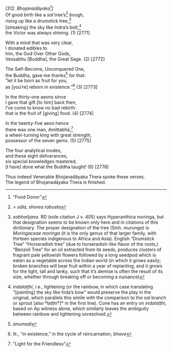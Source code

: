 *\[312. Bhojanadāyaka*[^1]*\]*  
Of good birth like a *sal* tree’s[^2] bough,  
rising up like a drumstick tree,[^3]  
\[streaking\] the sky like Indra’s bolt,[^4]  
the Victor was always shining. (1) \[2771\]

With a mind that was very clear,  
I donated edibles to  
him, the God Over Other Gods,  
Vessabhu \[Buddha\], the Great Sage. (2) \[2772\]

The Self-Become, Unconquered One,  
the Buddha, gave me thanks[^5] for that:  
“let it be born as fruit for you,  
as \[you’re\] reborn in existence.”[^6] (3) \[2773\]

In the thirty-one aeons since  
I gave that gift \[to him\] back then,  
I’ve come to know no bad rebirth:  
that is the fruit of \[giving\] food. (4) \[2774\]

In the twenty-five aeon hence  
there was one man, Amittabhā,[^7]  
a wheel-turning king with great strength,  
possessor of the seven gems. (5) \[2775\]

The four analytical modes,  
and these eight deliverances,  
six special knowledges mastered,  
\[I have\] done what the Buddha taught! (6) \[2776\]

Thus indeed Venerable Bhojanadāyaka Thera spoke these verses.  
The legend of Bhojanadāyaka Thera is finished.  
[^1]: “Food Donor”  
[^2]: = *sāla, shorea robusta*  
[^3]: *sobhañjana.* RD (sole citation J v. 405) says Hyperanthica
    moringa, but that designation seems to be known only here and in
    citations of this dictionary. The proper designation of the tree
    (Sinh. *murunga*) is *Moringaceae moringa* (it is the only genus of
    that larger family, with thirteen species indigenous to Africa and
    Asia). English “Drumstick Tree” “Horseradish tree” (due to
    horseradish-like flavor of the roots,) “Benzoil Tree” for an oil
    extracted from its seeds, produces clusters of fragrant pale
    yellowish flowers followed by a long seedpod which is eaten as a
    vegetable across the Indian world (in which it grows easily; broken
    branches will bear fruit within a year of replanting, and it grows
    for the light, tall and lanky, such that it’s demise is often the
    result of its size, whether through breaking off or becoming a
    nuisance)  
[^4]: *indalaṭṭhi,* i.e., lightening (or the rainbow, in which case
    translating “\[painting\] the sky like Inda’s bow” would preserve
    the play in the original, which parallels this simile with the
    comparison to the *sal* branch or sprout \[also ºlaṭṭhi*\]* in the
    first line). Cone has an entry on *indalaṭṭhi*, based on Ap witness
    alone, which similarly leaves the ambiguity between rainbow and
    lightening unresolved.  
[^5]: *anumodi*  
[^6]: lit., “in existence,” in the cycle of reincarnation, *bhave*  
[^7]: ”Light for the Friendless”
